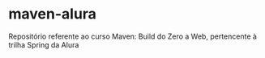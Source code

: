 # maven-alura
Repositório referente ao curso Maven: Build do Zero a Web, pertencente à trilha Spring da Alura
